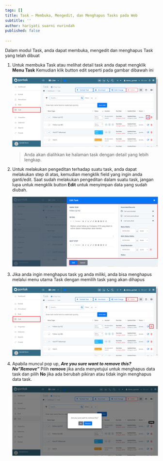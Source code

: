 ```yaml
---
tags: []
title: Task – Membuka, Mengedit, dan Menghapus Tasks pada Web
subtitle: ''
author: hariyati suarni nurindah
published: false

---
```

Dalam modul Task, anda dapat membuka, mengedit dan menghapus Task yang telah dibuat

1. Untuk membuka Task atau melihat detail task anda dapat mengklik **Menu Task** Kemudian klik button edit seperti pada gambar dibawah ini

   ![](/uploads/mengedittask1.PNG)

   > Anda akan dialihkan ke halaman task dengan detail yang lebih lengkap.
2. Untuk melakukan pengeditan terhadap suatu task, anda dapat melakukan step di atas, kemudian mengklik field yang ingin anda ganti/edit. Saat sudah melakukan pengeditan dalam suatu task, jangan lupa untuk mengklik button **Edit** untuk menyimpan data yang sudah diubah.

   ![](/uploads/mengedittask2.PNG)
3. Jika anda ingin menghapus task yg anda miliki, anda bisa menghapus melalui menu utama Task dengan memilih task yang akan dihapus

   ![](/uploads/mengedittask3.PNG)
4. Apabila muncul pop up, **_Are you sure want to remove this? No”Remove”_** Pilih **remove** jika anda menyetujui untuk menghapus data task dan pilih **No** jika ada berubah pikiran atau tidak ingin menghapus data task.

   ![](/uploads/mengedittask4.PNG)